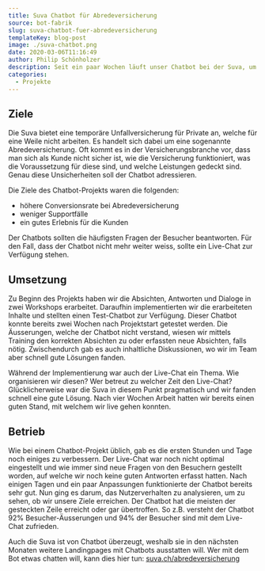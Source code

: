 ```yaml
---
title: Suva Chatbot für Abredeversicherung
source: bot-fabrik
slug: suva-chatbot-fuer-abredeversicherung
templateKey: blog-post
image: ./suva-chatbot.png
date: 2020-03-06T11:16:49
author: Philip Schönholzer
description: Seit ein paar Wochen läuft unser Chatbot bei der Suva, um die Besucher beim Abschluss der Abredeversicherung zu unterstützen.
categories:
  - Projekte
---
```


## Ziele

Die Suva bietet eine temporäre Unfallversicherung für Private an, welche für eine Weile nicht arbeiten. Es handelt sich dabei um eine sogenannte Abredeversicherung. Oft kommt es in der Versicherungsbranche vor, dass man sich als Kunde nicht sicher ist, wie die Versicherung funktioniert, was die Voraussetzung für diese sind, und welche Leistungen gedeckt sind. Genau diese Unsicherheiten soll der Chatbot adressieren.

Die Ziele des Chatbot-Projekts waren die folgenden:

- höhere Conversionsrate bei Abredeversicherung
- weniger Supportfälle
- ein gutes Erlebnis für die Kunden

Der Chatbots sollten die häufigsten Fragen der Besucher beantworten. Für den Fall, dass der Chatbot nicht mehr weiter weiss, sollte ein Live-Chat zur Verfügung stehen.

## Umsetzung

Zu Beginn des Projekts haben wir die Absichten, Antworten und Dialoge in zwei Workshops erarbeitet. Daraufhin implementierten wir die erarbeiteten Inhalte und stellten einen Test-Chatbot zur Verfügung. Dieser Chatbot konnte bereits zwei Wochen nach Projektstart getestet werden. Die Äusserungen, welche der Chatbot nicht verstand, wiesen wir mittels Training den korrekten Absichten zu oder erfassten neue Absichten, falls nötig. Zwischendurch gab es auch inhaltliche Diskussionen, wo wir im Team aber schnell gute Lösungen fanden.

Während der Implementierung war auch der Live-Chat ein Thema. Wie organisieren wir diesen? Wer betreut zu welcher Zeit den Live-Chat? Glücklicherweise war die Suva in diesem Punkt pragmatisch und wir fanden schnell eine gute Lösung. Nach vier Wochen Arbeit hatten wir bereits einen guten Stand, mit welchem wir live gehen konnten.

## Betrieb

Wie bei einem Chatbot-Projekt üblich, gab es die ersten Stunden und Tage noch einiges zu verbessern. Der Live-Chat war noch nicht optimal eingestellt und wie immer sind neue Fragen von den Besuchern gestellt worden, auf welche wir noch keine guten Antworten erfasst hatten. Nach einigen Tagen und ein paar Anpassungen funktionierte der Chatbot bereits sehr gut. Nun ging es darum, das Nutzerverhalten zu analysieren, um zu sehen, ob wir unsere Ziele erreichen. Der Chatbot hat die meisten der gesteckten Zeile erreicht oder gar übertroffen. So z.B. versteht der Chatbot 92% Besucher-Äusserungen und 94% der Besucher sind mit dem Live-Chat zufrieden.

Auch die Suva ist von Chatbot überzeugt, weshalb sie in den nächsten Monaten weitere Landingpages mit Chatbots ausstatten will. Wer mit dem Bot etwas chatten will, kann dies hier tun: [suva.ch/abredeversicherung](http://suva.ch/abredeversicherung)

